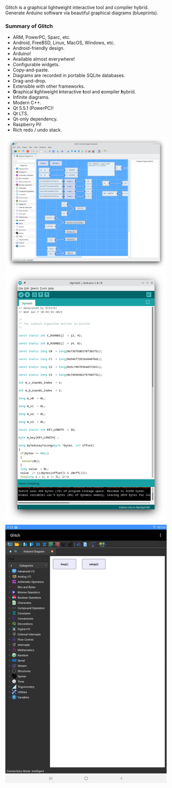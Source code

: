Glitch is a graphical lightweight interactive tool and compiler hybrid.
Generate Arduino software via beautiful graphical diagrams (blueprints).

<h3><b>Summary of Glitch</b></h3>

<ul>
<li>ARM, PowerPC, Sparc, etc.</li>
<li>Android, FreeBSD, Linux, MacOS, Windows, etc.</li>
<li>Android-friendly design.</li>
<li>Arduino!</li>
<li>Available almost everywhere!</li>
<li>Configurable widgets.</li>
<li>Copy-and-paste.</li>
<li>Diagrams are recorded in portable SQLite databases.</li>
<li>Drag-and-drop.</li>
<li>Extensible with other frameworks.</li>
<li><b>G</b>raphical <b>l</b>ightweight <b>i</b>nteractive <b>t</b>ool and <b>c</b>ompiler <b>h</b>ybrid.</li>
<li>Infinite diagrams.</li>
<li>Modern C++.</li>
<li>Qt 5.5.1 (PowerPC)!</li>
<li>Qt LTS.</li>
<li>Qt-only dependency.</li>
<li>Raspberry Pi!</li>
<li>Rich redo / undo stack.</li>
</ul>

![alt text](https://github.com/textbrowser/glitch/blob/master/Images/glitch-1.png)
![alt text](https://github.com/textbrowser/glitch/blob/master/Images/glitch-2.png)
![alt text](https://github.com/textbrowser/glitch/blob/master/Images/glitch-3.png)
